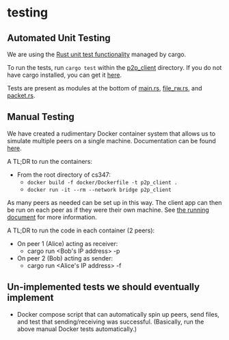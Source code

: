 # testing

## Automated Unit Testing
We are using the [Rust unit test functionality](https://doc.rust-lang.org/book/ch11-00-testing.html) managed by cargo. 

To run the tests, run `cargo test` within the [p2p_client](https://github.com/rubenboero21/cs347/tree/main/p2p_client) directory. If you do not have cargo installed, you can get it [here](https://www.rust-lang.org/tools/install).

Tests are present as modules at the bottom of [main.rs](https://github.com/rubenboero21/cs347/blob/main/p2p_client/src/main.rs), [file_rw.rs](https://github.com/rubenboero21/cs347/blob/main/p2p_client/src/file_rw.rs), and [packet.rs](https://github.com/rubenboero21/cs347/blob/main/p2p_client/src/packet.rs).


## Manual Testing
We have created a rudimentary Docker container system that allows us to simulate multiple peers on a single machine. Documentation can be found [here](https://github.com/rubenboero21/cs347/tree/main/docker).

A TL;DR to run the containers:
- From the root directory of cs347:
  - `docker build -f docker/Dockerfile -t p2p_client .`
  - `docker run -it --rm --network bridge p2p_client`

As many peers as needed can be set up in this way. The client app can then be run on each peer as if they were their own machine. See [the running document](https://github.com/rubenboero21/cs347/blob/main/doc/running.md) for more information.

A TL;DR to run the code in each container (2 peers):
- On peer 1 (Alice) acting as receiver:
  - cargo run <Bob's IP address> -p <path to save file>
- On peer 2 (Bob) acting as sender:
  - cargo run <Alice's IP address> -f <file to send>


## Un-implemented tests we should eventually implement
- Docker compose script that can automatically spin up peers, send files, and test that sending/receiving was successful. (Basically, run the above manual Docker tests automatically.)
